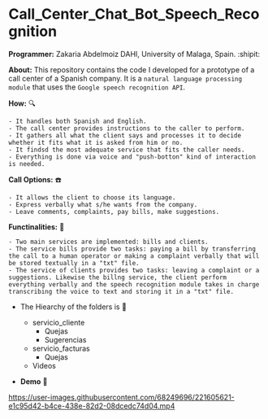 # Call_Center_Chat_Bot_Speech_Recognition

**Programmer:** Zakaria Abdelmoiz DAHI, University of Malaga, Spain. :shipit:

**About:** This repository contains the code I developed for a prototype of a call center of a Spanish company. It is a ``natural language processing module`` that uses the ``Google speech recognition API``.

**How:** :mag:

    - It handles both Spanish and English.
    - The call center provides instructions to the caller to perform. 
    - It gathers all what the client says and processes it to decide whether it fits what it is asked from him or no.
    - It findsd the most adequate service that fits the caller needs.
    - Everything is done via voice and "push-botton" kind of interaction is needed.

**Call Options:** :phone:

    - It allows the client to choose its language.
    - Express verbally what s/he wants from the company.
    - Leave comments, complaints, pay bills, make suggestions.

**Functinalities:** :round_pushpin:	

    - Two main services are implemented: bills and clients.
    - The service bills provide two tasks: paying a bill by transferring the call to a human operator or making a complaint verbally that will be stored textually in a "txt" file.
    - The service of clients provides two tasks: leaving a complaint or a suggestions. Likewise the billng service, the client perform everything verbally and the speech recognition module takes in charge transcribing the voice to text and storing it in a "txt" file.

- The Hiearchy of the folders is :open_file_folder:
    - servicio_cliente
        - Quejas
        - Sugerencias
    - servicio_facturas
        - Quejas
    - Videos    

- **Demo** :movie_camera:

https://user-images.githubusercontent.com/68249696/221605621-e1c95d42-b4ce-438e-82d2-08dcedc74d04.mp4


    

